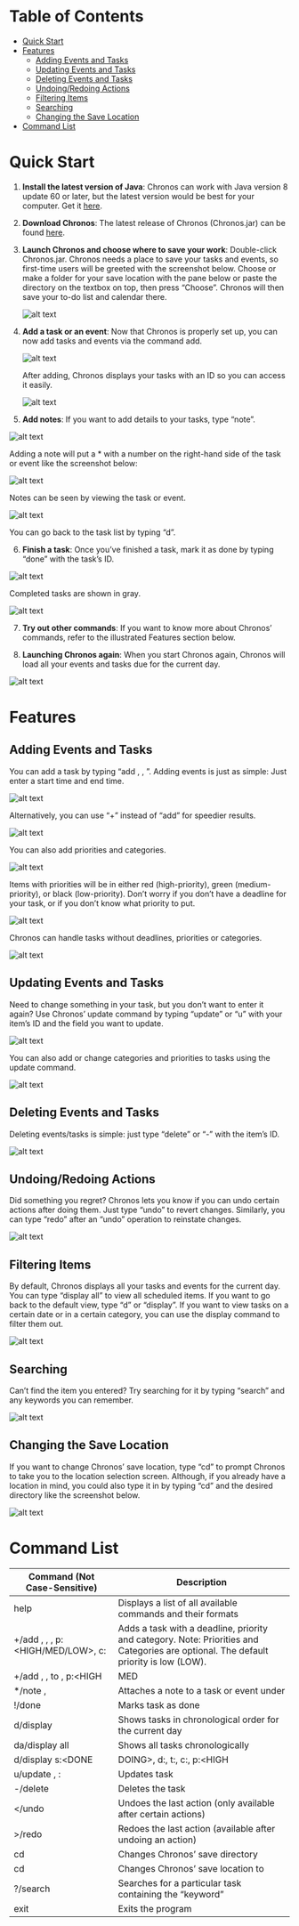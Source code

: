 Table of Contents
=================
- [Quick Start](#quick)
- [Features](#feature)
  - [Adding Events and Tasks](#add)
  - [Updating Events and Tasks](#update)
  - [Deleting Events and Tasks](#delete)
  - [Undoing/Redoing Actions](#undo)
  - [Filtering Items](#filter)
  - [Searching](#search)
  - [Changing the Save Location](#change)
- [Command List](#command)

<a name="quick"></a>Quick Start
===========
1. **Install the latest version of Java**: Chronos can work with Java version 8 update 60 or later, but the latest version would be best for your computer. Get it [here](https://java.com/en/download/).


2. **Download Chronos**: The latest release of Chronos (Chronos.jar) can be found [here](https://github.com/cs2103aug2015-f09-2j/main/releases).


3. **Launch Chronos and choose where to save your work**: Double-click Chronos.jar. Chronos needs a place to save your tasks and events, so first-time users will be greeted with the screenshot below. Choose or make a folder for your save location with the pane below or paste the directory on the textbox on top, then press “Choose”. Chronos will then save your to-do list and calendar there.

   ![alt text](https://github.com/cs2103aug2015-f09-2j/docs/blob/master/Images/User-Guide/First%20Screenshot.png)


4. **Add a task or an event**: Now that Chronos is properly set up, you can now add tasks and events via the command add.

   ![alt text](https://github.com/cs2103aug2015-f09-2j/docs/blob/master/Images/User-Guide/Add%20Screenshot.png)

   After adding, Chronos displays your tasks with an ID so you can access it easily.

   ![alt text](https://github.com/cs2103aug2015-f09-2j/docs/blob/master/Images/User-Guide/Added%20Screenshot.png)


5. **Add notes**: If you want to add details to your tasks, type “note”. 

![alt text](https://github.com/cs2103aug2015-f09-2j/docs/blob/master/Images/User-Guide/Adding%20Notes.png)

Adding a note will put a * with a number on the right-hand side of the task or event like the screenshot below:

![alt text](https://github.com/cs2103aug2015-f09-2j/docs/blob/master/Images/User-Guide/Note%20Added.png)

Notes can be seen by viewing the task or event.

![alt text](https://github.com/cs2103aug2015-f09-2j/docs/blob/master/Images/User-Guide/Viewing%20Tasks.png)

You can go back to the task list by typing “d”. 


6. **Finish a task**: Once you’ve finished a task, mark it as done by typing “done” with the task’s ID.

![alt text](https://github.com/cs2103aug2015-f09-2j/docs/blob/master/Images/User-Guide/Completing%20Tasks.png)

Completed tasks are shown in gray.

![alt text](https://github.com/cs2103aug2015-f09-2j/docs/blob/master/Images/User-Guide/After%20Task%20Completion.png)


7. **Try out other commands**: If you want to know more about Chronos’ commands, refer to the illustrated Features section below.


8. **Launching Chronos again**: When you start Chronos again, Chronos will load all your events and tasks due for the current day.

![alt text](https://github.com/cs2103aug2015-f09-2j/docs/blob/master/Images/User-Guide/Sample%20Screenshot.png)

<a name="feature"></a>Features
========
<a name="add"></a>Adding Events and Tasks
-----------------------
You can add a task by typing “add <TASK>, <DATE DUE>, <TIME DUE>”. Adding events is just as simple: Just enter a start time and end time. 

![alt text](https://github.com/cs2103aug2015-f09-2j/docs/blob/master/Images/User-Guide/Add%20Screenshot.png)

Alternatively, you can use “+” instead of “add” for speedier results.

![alt text](https://github.com/cs2103aug2015-f09-2j/docs/blob/master/Images/User-Guide/Adding%20Events.png)

You can also add priorities and categories. 

![alt text](https://github.com/cs2103aug2015-f09-2j/docs/blob/master/Images/User-Guide/Adding%20with%20priority%20and%20category.png)

Items with priorities will be in either red (high-priority), green (medium-priority), or black (low-priority). 
Don’t worry if you don’t have a deadline for your task, or if you don’t know what priority to put. 

![alt text](https://github.com/cs2103aug2015-f09-2j/docs/blob/master/Images/User-Guide/Adding%20floating%20tasks.png)

Chronos can handle tasks without deadlines, priorities or categories.

![alt text](https://github.com/cs2103aug2015-f09-2j/docs/blob/master/Images/User-Guide/Added%20Floating.png)

<a name="update"></a>Updating Events and Tasks
-------------------------
Need to change something in your task, but you don’t want to enter it again? Use Chronos’ update command by typing “update” or “u” with your item’s ID and the field you want to update.

![alt text](https://github.com/cs2103aug2015-f09-2j/docs/blob/master/Images/User-Guide/Updating%20tasks.png)

You can also add or change categories and priorities to tasks using the update command.

![alt text](https://github.com/cs2103aug2015-f09-2j/docs/blob/master/Images/User-Guide/Updating%20tasks%2C%20adding%20cps.png)

<a name="delete"></a>Deleting Events and Tasks
-------------------------
Deleting events/tasks is simple: just type “delete” or “-” with the item’s ID.

![alt text](https://github.com/cs2103aug2015-f09-2j/docs/blob/master/Images/User-Guide/Deleting%20Tasks.png)

<a name="undo"></a>Undoing/Redoing Actions
-----------------------
Did something you regret? Chronos lets you know if you can undo certain actions after doing them. Just type “undo” to revert changes. Similarly, you can type “redo” after an “undo” operation to reinstate changes. 

![alt text](https://github.com/cs2103aug2015-f09-2j/docs/blob/master/Images/User-Guide/Undoing%20Tasks.png)

<a name="filter"></a>Filtering Items
---------------
By default, Chronos displays all your tasks and events for the current day. You can type “display all” to view all scheduled items.  If you want to go back to the default view, type “d” or “display”. If you want to view tasks on a certain date or in a certain category, you can use the display command to filter them out.

![alt text](https://github.com/cs2103aug2015-f09-2j/docs/blob/master/Images/User-Guide/Filter%20Items.png)

<a name="search"></a>Searching
---------
Can’t find the item you entered? Try searching for it by typing “search” and any keywords you can remember.

![alt text](https://github.com/cs2103aug2015-f09-2j/docs/blob/master/Images/User-Guide/Search%20Items.png)

<a name="change"></a>Changing the Save Location
--------------------------
If you want to change Chronos’ save location, type “cd” to prompt Chronos to take you to the location selection screen. Although, if you already have a location in mind, you could also type it in by typing “cd” and the desired directory like the screenshot below. 

![alt text](https://github.com/cs2103aug2015-f09-2j/docs/blob/master/Images/User-Guide/Change%20Location.png)

<a name="command"></a>Command List
============
Command (Not Case-Sensitive) | Description
------|------
help | Displays a list of all available commands and their formats 
+/add <TASK>, <DATE DUE>, <TIME DUE>, p:<HIGH/MED/LOW>, c:<CATEGORY> | Adds a task with a deadline, priority and category. Note: Priorities and Categories are optional. The default priority is low (LOW).
+/add <TASK>, <DATE>, <START TIME> to <END TIME>, p:<HIGH|MED|LOW>, c:<CATEGORY> | Adds an event (a task with a start time and end time) with a priority and category
*/note <ID>, <NOTE CONTENTS> | Attaches a note to a task or event under <ID>
!/done <ID> | Marks task <ID> as done
d/display | Shows tasks in chronological order for the current day
da/display all | Shows all tasks chronologically
d/display s:<DONE|DOING>, d:<DATE>, t:<TIME>, c:<CATEGORY>, p:<HIGH|MED|LOW> | Shows tasks of a certain status (s), priority (p) and/or category (c) due on a certain date (d) or time (t)
u/update <ID>, <FIELD TO UPDATE>: <UPDATED INFORMATION> | Updates task <ID> 
-/delete <ID> | Deletes the task <ID>
</undo | Undoes the last action (only available after certain actions)
>/redo | Redoes the last action (available after undoing an action)
cd | Changes Chronos’ save directory
cd <DIRECTORY> | Changes Chronos’ save location to <DIRECTORY>
?/search <KEYWORD> | Searches for a particular task containing the “keyword”
exit | Exits the program
















